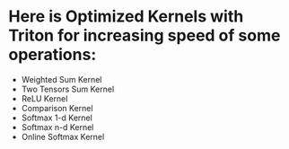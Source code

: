 # Here is Optimized Kernels with Triton for increasing speed of some operations:

- Weighted Sum Kernel
- Two Tensors Sum Kernel
- ReLU Kernel
- Comparison Kernel
- Softmax 1-d Kernel
- Softmax n-d Kernel
- Online Softmax Kernel